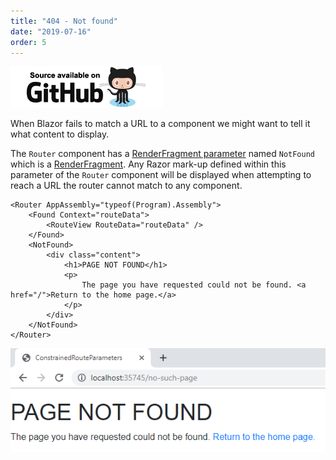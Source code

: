 ```yaml
---
title: "404 - Not found"
date: "2019-07-16"
order: 5
---
```


[![](images/SourceLink.png)](https://github.com/mrpmorris/blazor-university/tree/master/src/Routing/PageNotFound)

When Blazor fails to match a URL to a component we might want to tell it what content to display.

The `Router` component has a [RenderFragment parameter](/templating-components-with-renderfragements) named `NotFound`
which is a [RenderFragment](/templating-components-with-renderfragements/).
Any Razor mark-up defined within this parameter of the `Router` component will be
displayed when attempting to reach a URL the router cannot match to any component.

```razor
<Router AppAssembly="typeof(Program).Assembly">
	<Found Context="routeData">
		<RouteView RouteData="routeData" />
	</Found>
	<NotFound>
		<div class="content">
			<h1>PAGE NOT FOUND</h1>
			<p>
				The page you have requested could not be found. <a href="/">Return to the home page.</a>
			</p>
		</div>
	</NotFound>
</Router>
```

![](images/image-1.png)
